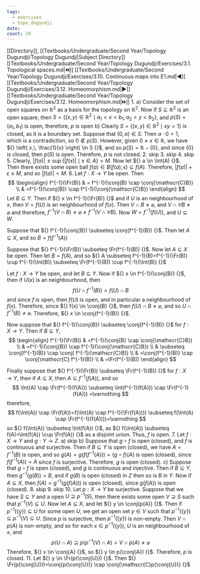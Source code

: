 ```yaml
---
tags:
  - exercises
  - topo_dugundji
date: 
count: 29
---
```

[[Directory]], [[Textbooks/Undergraduate/Second Year/Topology Dugundji/Topology Dugundji|Subject Directory]]
[[Textbooks/Undergraduate/Second Year/Topology Dugundji/Exercises/3.1. Topological spaces.md|🞀🞀]] [[Textbooks/Undergraduate/Second Year/Topology Dugundji/Exercises/3.10. Continuous maps into E1.md|◀]] [[Textbooks/Undergraduate/Second Year/Topology Dugundji/Exercises/3.12. Homeomorphism.md|▶]] [[Textbooks/Undergraduate/Second Year/Topology Dugundji/Exercises/3.12. Homeomorphism.md|🞂🞂]]
1. 
a)
Consider the set of open squares on ${} \mathbb{R}^{2} {}$ as a basis for the topology on $\mathbb{R}^{2} {}$. Now if ${} S \subseteq \mathbb{R}^{2} {}$ is an open square, then ${} S=\{ (x,\, y) \in \mathbb{R}^{2} \mid a_{1}<x<b_{1},\, a_{2}<y<b_{2}\}  {}$, and ${} p(S)=(a_{1},\, b_{1}) {}$ is open, therefore, $p$ is open
b)
Clearly ${} S={} \{ (x,\, y) \in \mathbb{R}^{2} \mid xy=1\} {}$ is closed, as it is a boundary set. Suppose that ${} (0, a) \in S {}$. Then ${} a\cdot 0=1 {}$, which is a contradiction, so ${} 0 \notin p(S) {}$. However, given ${} 0\neq x \in \mathbb{R} {}$, we have ${} \left( x,\, \frac{1}{x} \right) \in S {}$, and so ${} p(S)=\mathbb{R}-\{ 0 \} {}$, and since ${} \{ 0 \} {}$ is closed, then $p(S)$ is open. Therefore, $p {}$ is not closed. 
2. skip
3. skip
4. skip
5. 
Clearly, ${} |f(a)|\leq \sup \{ |f(x)| \mid  x \in A \}=M {}$. Now let ${} a \in \Int(A) {}$. Then there exists some open ball ${} f(a) \in B(f(a);\epsilon) \subseteq f(A) {}$. Therefore, ${} |f(a)|+\epsilon\leq M {}$, and so ${} |f(a)|<M {}$.
6. 
Let $f:X\to{}Y {}$ be open. Then
$$
\begin{align}
 f^{-1}(\Fr(B)) & =  f^{-1}(\conj{B} \cap  \conj{\mathscr{C}B}) \\
 & =f^{-1}(\conj{B}) \cap  f^{-1}(\conj{\mathscr{C}B})
 \end{align}
$$
Let ${} B \subseteq Y {}$. Then if ${} x \in f^{-1}(\Fr(B)) {}$ and if ${} U$ is an neighbourhood of $x$, then ${} V=f(U) {}$ is an neighbourhood of ${} f(x)$. Then ${} V \cap  B \neq \varnothing {}$, and ${} V \cap  \mathscr{C}B\neq \varnothing  {}$ and therefore, ${} f^{-1}(V \cap  B) \neq \varnothing \neq f^{-1}(V \cap  \mathscr{C}B) {}$. Now ${} W=f^{-1}(f(U)) {}$, and ${} U \subseteq W {}$. 

Suppose that ${} f^{-1}(\conj{B}) \subseteq \conj{f^{-1}(B)} {}$. Then let ${} A \subseteq X {}$, and so ${} B=f(f^{-1}(A)) {}$

Suppose that ${} f^{-1}(\Fr(B)) \subseteq \Fr(f^{-1}(B)) {}$. Now let ${} A \subseteq X {}$ be open. Then let ${} B=f(A) {}$, and so ${} A \subseteq f^{-1}(B)=f^{-1}(\Fr(B)) \cup f^{-1}(\Int(B)) \subseteq \Fr(f^{-1}(B)) \cup  f^{-1}(\Int(B)) {}$

Let $f:X\to{}Y {}$ be open, and let ${} B \subseteq Y {}$. Now if ${} x \in f^{-1}(\conj{B}) {}$, then if ${} U(x)$ is an neighbourhood, then 
$$
f(U \cap  f^{-1}(B))=f(U) \cap  B
$$
and since $f$ is open, then $f(U) {}$ is open, and in particular a neighbourhood of ${} f(x)$. Therefore, since ${} f(x) \in \conj{B} {}$, then ${} f(U) \cap  B\neq \varnothing  {}$, and so ${} U \cap  f^{-1}(B) \neq \varnothing  {}$. Therefore, ${} x \in \conj{f^{-1}(B)} {}$. 

Now suppose that ${} f^{-1}(\conj{B}) \subseteq \conj{f^{-1}(B)} {}$ for $f:X\to{}Y {}$. Then if ${} B \subseteq Y {}$, 
$$
\begin{align}
 f^{-1}(\Fr(B))  & =f^{-1}(\conj{B} \cap  \conj{\mathscr{C}B}) \\
 & =f^{-1}(\conj{B}) \cap  f^{-1}(\conj{\mathscr{C}B}) \\
 & \subseteq \conj{f^{-1}(B)} \cap  \conj{ f^{-1}(\mathscr{C}B)} \\
 & =\conj{f^{-1}(B)} \cap  \conj{\mathscr{C} f^{-1}(B)} \\
 & =\Fr(f^{-1}(B))  
 \end{align}
$$

Finally suppose that ${} f^{-1}(\Fr(B)) \subseteq \Fr(f^{-1}(B)) {}$ for $f:X\to{}Y {}$, then if ${} A \subseteq X {}$, then ${} A \subseteq f^{-1}(f(A)) {}$, and so
$$
\Int(A) \cap \Fr(f^{-1}(f(A))) \subseteq \Int(f^{-1}(f(A))) \cap  \Fr(f^{-1}(f(A))) =\varnothing 
$$
therefore,
$$
f(\Int(A)) \cap  \Fr(f(A))=f(\Int(A) \cap  f^{-1}(\Fr(f(A)))) \subseteq f(\Int(A) \cap \Fr(f^{-1}(f(A))))=\varnothing 
$$
so ${} f(\Int(A)) \subseteq \Int(f(A)) {}$, as ${} f(\Int(A)) \subseteq f(A)=\Int(f(A)) \cup \Fr(f(A)) {}$ as a disjoint union. Thus, ${} f$ is open. 
7. 
Let $f:X\to{}Y {}$ and $g:Y\to{}Z {}$.
a) skip
b)
Suppose that ${} g \circ  f {}$ is open (closed), and ${} f {}$ is continuous and surjective. Then if ${} B \subseteq Y {}$ is open (closed), we have ${} A=f^{-1}(B) {}$ is open, and so ${} g(A)=g(f(f^{-1}(A)))=(g\circ f)(A) {}$ is open (closed), since ${} f(f^{-1}(A))=A {}$ since $f$ is surjective. Therefore, $g$ is open (closed).
c)
Suppose that ${} g \circ  f {}$ is open (closed), and $g$ is continuous and injective. Then if ${} B \subseteq Y {}$, then ${} g^{-1}(g(B))=B {}$, and if $g(B) {}$ is open (closed) in $Z$ then so is ${} B {}$ in $Y {}$. Now if ${} A \subseteq X {}$, then ${} f(A)=g^{-1}(g(f(A))) {}$ is open (closed), since ${} g(f(A))$ is open (closed). 
8. skip
9. skip
10. 
Let ${} p:X \to{}Y {}$ be surjective. Suppose that we have ${} S \subseteq Y {}$ and a open ${} U \supseteq p^{-1}(S) {}$, then there exists some open ${} V \supseteq S {}$ such that ${} p^{-1}(V) \subseteq U {}$. Now let ${} A \subseteq X {}$, and let ${} y \in \conj{p(A)} {}$. Then if ${} p^{-1}(\{y\}) \subseteq U {}$ for some open $U {}$, we get an open set ${} y \in {} V {}$ such that ${} p^{-1}(\{ y \}) \subseteq p^{-1}(V) \subseteq U {}$. Since $p {}$ is surjective, then ${} p^{-1}(\{ y \}) {}$ is non-empty. Then ${} V \cap p(A) {}$ is non-empty, and so for each ${} x \in p^{-1}(\{ y \}) {}$, $U$ is an neighbourhood of $x$, and 
$$
p(U \cap  A) \supseteq p(p^{-1}(V) \cap A)=V \cap p(A)\neq \varnothing 
$$
Therefore, ${} x \in \conj{A} {}$, so ${} y \in p(\conj{A}) {}$. Therefore, $p$ is closed. 
11. 
Let ${} y \in \Fr(p(\conj{U})) {}$. Then ${} \Fr(p(\conj{U}))=\conj{p(\conj{U})} \cap \conj{\mathscr{C}p(\conj{U})} {}$